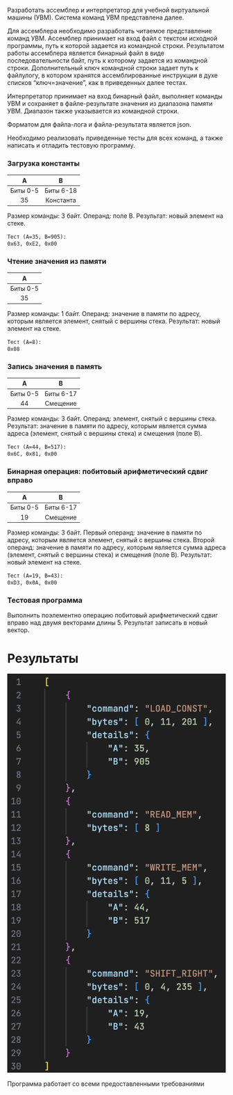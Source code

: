 Разработать ассемблер и интерпретатор для учебной виртуальной машины (УВМ). Система команд УВМ представлена далее.

Для ассемблера необходимо разработать читаемое представление команд УВМ. Ассемблер принимает на вход файл с текстом исходной программы, путь к которой задается из командной строки. Результатом работы ассемблера является бинарный файл в виде последовательности байт, путь к которому задается из командной строки. Дополнительный ключ командной строки задает путь к файлулогу, в котором хранятся ассемблированные инструкции в духе списков “ключ=значение”, как в приведенных далее тестах.

Интерпретатор принимает на вход бинарный файл, выполняет команды УВМ и сохраняет в файле-результате значения из диапазона памяти УВМ. Диапазон также указывается из командной строки.

Форматом для файла-лога и файла-результата является json.

Необходимо реализовать приведенные тесты для всех команд, а также
написать и отладить тестовую программу.

### Загрузка константы
| A | B |
| :---:  | :---: |
| Биты 0-5 | Биты 6-18 |
| 35  | Константа  |

Размер команды: 3 байт. Операнд: поле B. Результат: новый элемент на стеке.
```
Тест (A=35, B=905):
0x63, 0xE2, 0x00
```
### Чтение значения из памяти
| A |
| :---:  |
| Биты 0-5 |
| 35  |

Размер команды: 1 байт. Операнд: значение в памяти по адресу, которым является элемент, снятый с вершины стека. Результат: новый элемент на стеке.
```
Тест (A=8):
0x08
```
### Запись значения в память
| A | B |
| :---:  | :---: |
| Биты 0-5 | Биты 6-17 |
| 44  | Смещение  |

Размер команды: 3 байт. Операнд: элемент, снятый с вершины стека. Результат: значение в памяти по адресу, которым является сумма адреса (элемент, снятый с вершины стека) и смещения (поле B).
```
Тест (A=44, B=517):
0x6C, 0x81, 0x00
```
### Бинарная операция: побитовый арифметический сдвиг вправо
| A | B |
| :---:  | :---: |
| Биты 0-5 | Биты 6-17 |
| 19  | Смещение  |

Размер команды: 3 байт. Первый операнд: значение в памяти по адресу, которым является элемент, снятый с вершины стека. Второй операнд: значение в памяти по адресу, которым является сумма адреса (элемент, снятый с вершины стека) и смещения (поле B). Результат: новый элемент на стеке.
```
Тест (A=19, B=43):
0xD3, 0x0A, 0x00
```

### Тестовая программа
Выполнить поэлементно операцию побитовый арифметический сдвиг вправо над
двумя векторами длины 5. Результат записать в новый вектор.

# Результаты
![log_json.png](log_json.png)

Программа работает со всеми предоставленными требованиями
